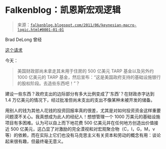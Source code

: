 <!--yml

类别：未分类

日期：2024 年 5 月 12 日 20 时 51 分 41 秒

-->

# Falkenblog：凯恩斯宏观逻辑

> 来源：[`falkenblog.blogspot.com/2011/06/keynesian-macro-logic.html#0001-01-01`](http://falkenblog.blogspot.com/2011/06/keynesian-macro-logic.html#0001-01-01)

Brad DeLong 曾经

[这个请求](http://delong.typepad.com/sdj/2011/06/can-somebody-please-tell-me-why.html)

今天：

> 美国财政部尚未拿走其未用于住房的 500 亿美元 TARP 基金以及另外约 1000 亿美元的 TARP 基金，然后宣布：“这是美国政府支持的基础设施银行的股权阶段。去造些东西吧！”？ 

建设一些东西？政府支出的边际部分有多大比例变成了‘东西’？在财政赤字达到 1.4 万亿美元的情况下，经过批准但尚未支出的支出不像某种未被开发的储备。

用别人的钱为其他人花钱的投资回报率真的很差，尤其是对如何投资资金这样重要问题漠不关心。我真想成为此人的经纪人！想想管理一个 1000 万美元的基础设施项目有多困难。认为可以自上而下地花费 500 亿美元并在任何地方创造出价值接近 500 亿美元，这凸显了对激励的完全漠视和对宏观聚合物（C，I，G，M，v 等）的依赖，而在实际上它们也没有马克思主义有关资本和劳动的概念有用：谈论起来很有趣，但最终毫无意义。
